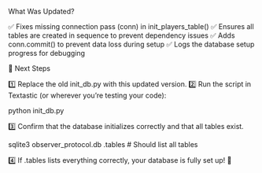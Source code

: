 What Was Updated?

✅ Fixes missing connection pass (conn) in init_players_table()
✅ Ensures all tables are created in sequence to prevent dependency issues
✅ Adds conn.commit() to prevent data loss during setup
✅ Logs the database setup progress for debugging

🔹 Next Steps

1️⃣ Replace the old init_db.py with this updated version.
2️⃣ Run the script in Textastic (or wherever you’re testing your code):

python init_db.py

3️⃣ Confirm that the database initializes correctly and that all tables exist.

sqlite3 observer_protocol.db
.tables  # Should list all tables

4️⃣ If .tables lists everything correctly, your database is fully set up! 🚀
